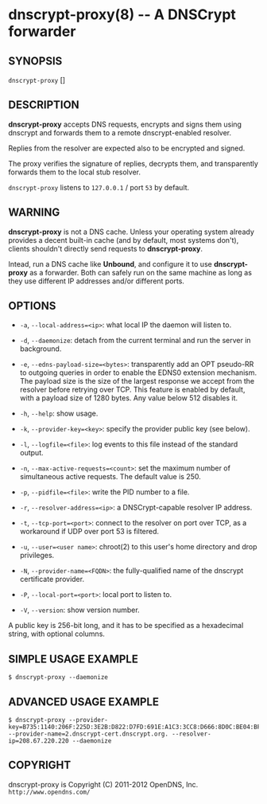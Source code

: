 dnscrypt-proxy(8) -- A DNSCrypt forwarder
=========================================

## SYNOPSIS

`dnscrypt-proxy` [<options>]

## DESCRIPTION

**dnscrypt-proxy** accepts DNS requests, encrypts and signs them using
dnscrypt and forwards them to a remote dnscrypt-enabled resolver.

Replies from the resolver are expected also to be encrypted and signed.

The proxy verifies the signature of replies, decrypts them, and transparently
forwards them to the local stub resolver.

`dnscrypt-proxy` listens to `127.0.0.1` / port `53` by default.

## WARNING

**dnscrypt-proxy** is not a DNS cache. Unless your operating system
already provides a decent built-in cache (and by default, most systems
don't), clients shouldn't directly send requests to **dnscrypt-proxy**.

Intead, run a DNS cache like **Unbound**, and configure it to use
**dnscrypt-proxy** as a forwarder. Both can safely run on the same
machine as long as they use different IP addresses and/or different
ports.

## OPTIONS

  * `-a`, `--local-address=<ip>`: what local IP the daemon will listen to.

  * `-d`, `--daemonize`: detach from the current terminal and run the server
    in background.

  * `-e`, `--edns-payload-size=<bytes>`: transparently add an OPT
    pseudo-RR to outgoing queries in order to enable the EDNS0
    extension mechanism. The payload size is the size of the largest
    response we accept from the resolver before retrying over TCP.
    This feature is enabled by default, with a payload size of 1280
    bytes. Any value below 512 disables it.

  * `-h`, `--help`: show usage.

  * `-k`, `--provider-key=<key>`: specify the provider public key (see below).

  * `-l`, `--logfile=<file>`: log events to this file instead of the
    standard output.

  * `-n`, `--max-active-requests=<count>`: set the maximum number of
    simultaneous active requests. The default value is 250.

  * `-p`, `--pidfile=<file>`: write the PID number to a file.

  * `-r`, `--resolver-address=<ip>`: a DNSCrypt-capable resolver IP
    address.

  * `-t`, `--tcp-port=<port>`: connect to the resolver on port <port>
    over TCP, as a workaround if UDP over port 53 is filtered.

  * `-u`, `--user=<user name>`: chroot(2) to this user's home directory
    and drop privileges.

  * `-N`, `--provider-name=<FQDN>`: the fully-qualified name of the
    dnscrypt certificate provider.

  * `-P`, `--local-port=<port>`: local port to listen to.

  * `-V`, `--version`: show version number.

A public key is 256-bit long, and it has to be specified as a hexadecimal
string, with optional columns.

## SIMPLE USAGE EXAMPLE

    $ dnscrypt-proxy --daemonize

## ADVANCED USAGE EXAMPLE

    $ dnscrypt-proxy --provider-key=B735:1140:206F:225D:3E2B:D822:D7FD:691E:A1C3:3CC8:D666:8D0C:BE04:BFAB:CA43:FB79 --provider-name=2.dnscrypt-cert.dnscrypt.org. --resolver-ip=208.67.220.220 --daemonize

## COPYRIGHT

dnscrypt-proxy is Copyright (C) 2011-2012 OpenDNS, Inc.
`http://www.opendns.com/`

